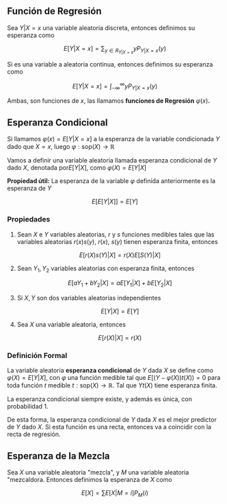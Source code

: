 ## Función de Regresión

Sea $Y | X = x$ una variable aleatoria discreta, entonces definimos su esperanza como

$$
E[Y | X = x] = \sum_{y \in R_{Y | X = x}} yP_{Y|X=x}(y)
$$

Si es una variable a aleatoria continua, entonces definimos su esperanza como

$$
E[Y | X = x] = \int_{-\infty}^\infty yP_{Y|X=x}(y)
$$

Ambas, son funciones de $x$, las llamamos **funciones de Regresión** $\varphi(x)$**.**

## Esperanza Condicional

Si llamamos $\varphi(x) = E[Y | X = x]$ a la esperanza de la variable condicionada $Y$ dado que $X = x$, luego $\varphi: \text{sop}(X) \to \mathbb{R}$

Vamos a definir una variable aleatoria llamada esperanza condicional de $Y$ dado $X$, denotada por$E[Y | X]$, como $\varphi(X) = E[Y | X]$

**Propiedad útil:** La esperanza de la variable $\varphi$ definida anteriormente es la esperanza de $Y$

$$
E[E[Y|X]] = E[Y]
$$

### Propiedades

1. Sean $X$ e $Y$ variables aleatorias, $r$ y $s$ funciones medibles tales que las variables aleatorias $r(x)s(y)$, $r(x)$, $s(y)$ tienen esperanza finita, entonces

	$$
    E[r(X)s(Y) | X] = r(X)E[S(Y) |X]
    $$

2. Sean $Y_1, Y_2$ variables aleatorias con esperanza finita, entonces

	$$
    E[aY_1 + bY_2 | X] = aE[Y_1 | X] + bE[Y_2 | X]
    $$

3. Si $X, Y$ son dos variables aleatorias independientes

	$$
    E[Y|X] = E[Y]
    $$

4. Sea $X$ una variable aleatoria, entonces

	$$
    E[r(X) |X] = r(X)
    $$

### Definición Formal

La variable aleatoria **esperanza condicional** de $Y$ dada $X$ se define como $\varphi(X) = E[Y|X]$, con $\varphi$ una función medible tal que $E[(Y - \varphi(X))t(X)) = 0$ para toda función $t$ medible $t: \text{sop}(X) \to \mathbb{R}$. Tal que $Yt(X)$ tiene esperanza finita.

La esperanza condicional siempre existe, y además es única, con probabilidad $1$.

De esta forma, la esperanza condicional de $Y$ dada $X$ es el mejor predictor de $Y$ dado $X$. Si esta función es una recta, entonces va a coincidir con la recta de regresión.

## Esperanza de la Mezcla

Sea $X$ una variable aleatoria "mezcla", y $M$ una variable aleatoria "mezcaldora. Entonces definimos la esperanza de $X$ como

$$
E[X] = \sum E[X |M = i] P_M(i)
$$
